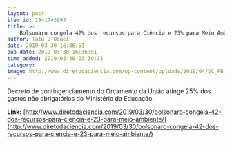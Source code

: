 ```yaml
---
layout: post
item_id: 2541743993
title: >-
    Bolsonaro congela 42% dos recursos para Ciência e 23% para Meio Ambiente
author: Tatu D'Oquei
date: 2019-03-30 16:36:51
pub_date: 2019-03-30 16:36:51
time_added: 2019-03-30 23:39:33
category: 
image: http://www.diretodaciencia.com/wp-content/uploads/2019/04/DC_FB_og.jpg
---
```


Decreto de contingenciamento do Orçamento da União atinge 25% dos gastos não obrigatórios do Ministério da Educação.

**Link:** [http://www.diretodaciencia.com/2019/03/30/bolsonaro-congela-42-dos-recursos-para-ciencia-e-23-para-meio-ambiente/](http://www.diretodaciencia.com/2019/03/30/bolsonaro-congela-42-dos-recursos-para-ciencia-e-23-para-meio-ambiente/)

